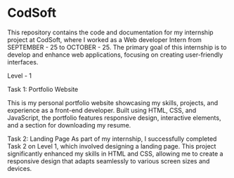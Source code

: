 # CodSoft
This repository contains the code and documentation for my internship project at CodSoft, where I worked as a Web developer Intern from SEPTEMBER - 25 to OCTOBER - 25. The primary goal of this internship is to develop and enhance web applications, focusing on creating user-friendly interfaces.

Level - 1

Task 1: Portfolio Website

This is my personal portfolio website showcasing my skills, projects, and experience as a front-end developer. Built using HTML, CSS, and JavaScript, the portfolio features responsive design, interactive elements, and a section for downloading my resume. 

Task 2: Landing Page
As part of my internship, I successfully completed Task 2 on Level 1, which involved designing a landing page. This project significantly enhanced my skills in HTML and CSS, allowing me to create a responsive design that adapts seamlessly to various screen sizes and devices.
